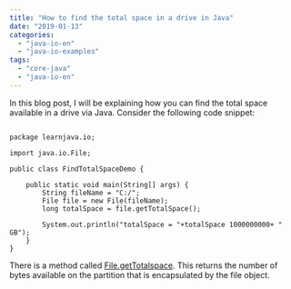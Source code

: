 ```yaml
---
title: "How to find the total space in a drive in Java"
date: "2019-01-13"
categories: 
  - "java-io-en"
  - "java-io-examples"
tags: 
  - "core-java"
  - "java-io-en"
---
```


In this blog post, I will be explaining how you can find the total space available in a drive via Java. Consider the following code snippet:

````

package learnjava.io;

import java.io.File;

public class FindTotalSpaceDemo {

    public static void main(String[] args) { 
        String fileName = "C:/"; 
        File file = new File(fileName); 
        long totalSpace = file.getTotalSpace();

        System.out.println("totalSpace = "+totalSpace 1000000000+ " GB");
    }
}
````

There is a method called [File.getTotalspace](https://docs.oracle.com/javase/8/docs/api/java/io/File.html#getTotalSpace--). This returns the number of bytes available on the partition that is encapsulated by the file object.
